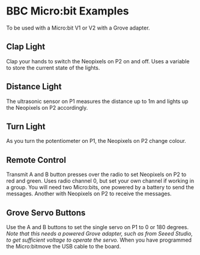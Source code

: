 # BBC Micro:bit Examples

To be used with a Micro:bit V1 or V2 with a Grove adapter.

## Clap Light

Clap your hands to switch the Neopixels on P2 on and off. Uses a variable to store the current state of the lights.

## Distance Light

The ultrasonic sensor on P1 measures the distance up to 1m and lights up the Neopixels on P2 accordingly.

## Turn Light

As you turn the potentiometer on P1, the Neopixels on P2 change colour.

## Remote Control

Transmit A and B button presses over the radio to set Neopixels on P2 to red and green. Uses radio channel 0, but set your own channel if working in a group. You will need two Micro:bits, one powered by a battery to send the messages. Another with Neopixels on P2 to receive the messages.

## Grove Servo Buttons

Use the A and B buttons to set the single servo on P1 to 0 or 180 degrees. *Note that this needs a powered Grove adapter, such as from Seeed Studio, to get sufficient voltage to operate the servo.* When you have programmed the Micro:bitmove the USB cable to the board.

